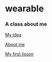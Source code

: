 # wearable

### A class about me

[My idea](myidea.md)

[About me](aboutme.md)

[My first lisson](myfirstlesson.md)

[]()

